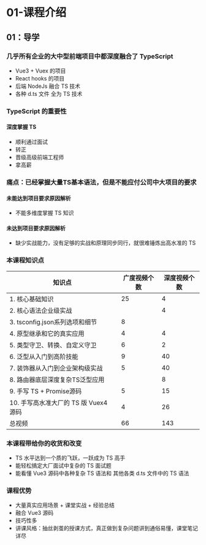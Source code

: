 # 01-课程介绍

## 01：导学

### 几乎所有企业的大中型前端项目中都深度融合了 TypeScript

- Vue3 + Vuex 的项目
- React hooks 的项目
- 后端 NodeJs 融合 TS 技术
- 各种 d.ts 文件 全为 TS 技术

### TypeScript 的重要性

#### 深度掌握 TS

* 顺利通过面试
* 转正
* 晋级高级前端工程师
* 拿高薪

### 痛点：**已经掌握大量TS基本语法，但是不能应付公司中大项目的要求**

#### 未能达到项目要求原因解析

* 不能多维度掌握 TS 知识

#### 未达到项目要求原因解析

* 缺少实战能力，没有足够的实战和原理同步同行，就很难锤炼出高水准的 TS

### 本课程知识点

| 知识点                                | 广度视频个数 | 深度视频个数 |
| ------------------------------------- | ------------ | ------------ |
| 1. 核心基础知识                       | 25           | 4            |
| 2. 核心语法企业级实战                 |              | 4            |
| 3. tsconfig.json系列选项和细节        | 8            |              |
| 4. 原型继承和它的真实应用             | 4            | 4            |
| 5. 类型守卫、转换、自定义守卫         | 6            | 2            |
| 6. 泛型从入门到高阶技能               | 9            | 40           |
| 7. 装饰器从入门到企业架构级实战       | 5            | 40           |
| 8. 路由器底层深度复杂TS泛型应用       |              | 8            |
| 9. 手写 TS + Promise源码              | 5            | 15           |
| 10. 手写高水准大厂的 TS 版 Vuex4 源码 | 4            | 26           |
| 总视频                                | 66           | 143          |

### 本课程带给你的收货和改变

* TS 水平达到一个质的飞跃，一跃成为 TS 高手
* 能轻松搞定大厂面试中复杂的 TS 面试题
* 能看懂 Vue3 源码中各种复杂 TS 语法和 其他各类 d.ts 文件中的 TS 语法

### 课程优势

* 大量真实应用场景 + 课堂实战 + 经验总结
* 融合 Vue3 源码
* 技巧性多
* 讲课风格：抽丝剥茧的授课方式，真正做到复杂问题讲到通俗易懂，课堂笔记详尽
